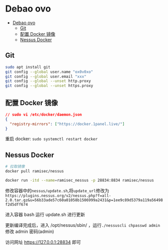 # Debao ovo

- [Debao ovo](#debao-ovo)
  - [Git](#git)
  - [配置 Docker 镜像](#配置-docker-镜像)
  - [Nessus Docker](#nessus-docker)

## Git

```bash
sudo apt install git
git config --global user.name "ox0v0xo"
git config --global user.email "xxx"
git config --global --unset http.proxy
git config --global --unset https.proxy
```

## 配置 Docker 镜像

```json
// sudo vi /etc/docker/daemon.json
{
  "registry-mirrors": ["https://docker.1panel.live/"]
}
```

重启 docker: `sudo systemctl restart docker`

## Nessus Docker

```bash
# 拉取镜像
docker pull ramisec/nessus

docker run -itd --name=ramisec_nessus -p 28834:8834 ramisec/nessus
```

修改容器中的`nessus/update.sh`,将`update_url`修改为`https://plugins.nessus.org/v2/nessus.php?f=all-2.0.tar.gz&u=56b33ade57c60a01058b1506999a2431&p=1ee9c89d5379a119a56498f2d5dff674`

进入容器 bash 运行 update.sh 进行更新

更新编译完成后，进入 /opt/nessus/sbin/ ，运行`./nessuscli chpasswd admin`修改 admin 密码(admin)

访问网址 https://127.0.0.1:28834 即可
